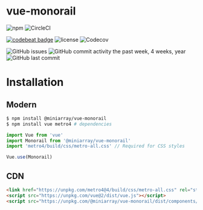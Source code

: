 # vue-monorail

![npm](https://img.shields.io/npm/v/@miniarray/vue-monorail.svg)
![CircleCI](https://img.shields.io/circleci/project/github/miniArray/vue-monorail.svg)

[![codebeat badge](https://codebeat.co/badges/83a1a3eb-c751-4782-b994-e2a16428a1b1)](https://codebeat.co/projects/github-com-miniarray-vue-monorail-master)
![license](https://img.shields.io/github/license/miniArray/vue-monorail.svg)
![Codecov](https://img.shields.io/codecov/c/github/miniArray/vue-monorail.svg)

![GitHub issues](https://img.shields.io/github/issues-raw/miniArray/vue-monorail.svg)
![GitHub commit activity the past week, 4 weeks, year](https://img.shields.io/github/commit-activity/y/miniArray/vue-monorail.svg)
![GitHub last commit](https://img.shields.io/github/last-commit/miniArray/vue-monorail.svg)

# Installation

## Modern

```bash
$ npm install @miniarray/vue-monorail
$ npm install vue metro4 # dependencies
```

```js
import Vue from 'vue'
import Monorail from '@miniarray/vue-monorail'
import 'metro4/build/css/metro-all.css' // Required for CSS styles

Vue.use(Monorail)
```

## CDN

```html
<link href="https://unpkg.com/metro4@4/build/css/metro-all.css" rel="stylesheet" />
<script src="https://unpkg.com/vue@2/dist/vue.js"></script>
<script src="https://unpkg.com/@miniarray/vue-monorail/dist/components/monorail.js"></script>
```